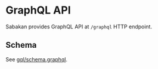 GraphQL API
===========

Sabakan provides GraphQL API at `/graphql` HTTP endpoint.

Schema
------

See [gql/schema.graphql](../gql/schema.graphql).
